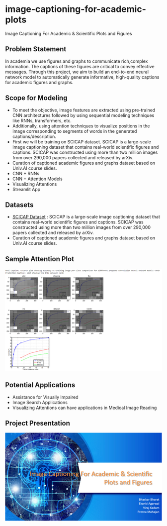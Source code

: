 # image-captioning-for-academic-plots
Image Captioning For Academic &amp; Scientific Plots and Figures

## Problem Statement
In academia we use figures and graphs to communicate rich,complex information. The captions of these figures are critical to convey effective messages. Through this project, we aim to build an end-to-end neural network model to automatically generate informative, high-quality captions for academic figures and graphs.

## Scope for Modeling
- To meet the objective, image features are extracted using pre-trained CNN architectures followed by using sequential modeling techniques like RNNs, transformers, etc.
- Additionally, using attention techniques to visualize positions in the image corresponding to segments of words in the generated captions/description.
- First we will be training on SCICAP dataset. SCICAP is a large-scale image captioning dataset that contains real-world scientific figures and captions. SCICAP was constructed using more than two million images from over 290,000 papers collected and released by arXiv.
- Curation of captioned academic figures and graphs dataset based on Univ.AI course slides.
- CNN + RNNs
- CNN + Attention Models
- Visualizing Attentions
- Streamlit App

## Datasets
- [SCICAP Dataset](https://paperswithcode.com/dataset/scicap) : SCICAP is a large-scale image captioning dataset that contains real-world scientific figures and captions. SCICAP was constructed using more than two million images from over 290,000 papers collected and released by arXiv.
- Curation of captioned academic figures and graphs dataset based on Univ.AI course slides.

## Sample Attention Plot
![attention plot](https://github.com/bhaskarbharat/image-captioning-for-academic-plots/raw/main/images/attention%20plot.png)

## Potential Applications
- Assistance for Visually Impaired
- Image Search Applications
- Visualizing Attentions can have applications in Medical Image Reading

## Project Presentation
[![project presentation](https://github.com/bhaskarbharat/image-captioning-for-academic-plots/raw/main/images/project%20presentation.png)](https://drive.google.com/file/d/10z5r9m_BdSIs1vfkUfKlv7l-D75P0Elt/view?usp=sharing)

